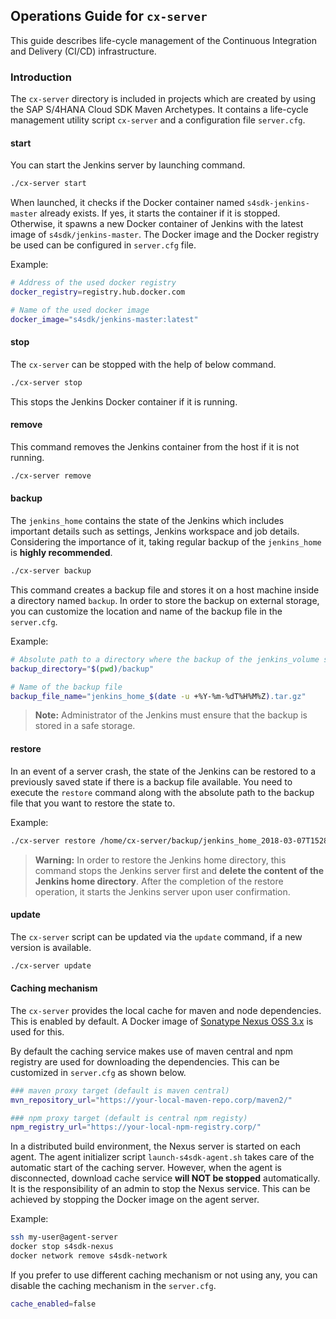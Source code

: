 ## Operations Guide for `cx-server`

This guide describes life-cycle management of the Continuous Integration and Delivery (CI/CD) infrastructure.

### Introduction

The `cx-server` directory is included in projects which are created by using the SAP S/4HANA Cloud SDK Maven Archetypes.
It contains a life-cycle management utility script `cx-server` and a configuration file `server.cfg`.

#### start
You can start the Jenkins server by launching command.

```bash
./cx-server start
``` 

When launched, it checks if the Docker container named `s4sdk-jenkins-master` already exists.
If yes, it starts the container if it is stopped.
Otherwise, it spawns a new Docker container of Jenkins with the latest image of `s4sdk/jenkins-master`.
The Docker image and the Docker registry be used can be configured in `server.cfg` file.

Example:

```bash
# Address of the used docker registry
docker_registry=registry.hub.docker.com

# Name of the used docker image
docker_image="s4sdk/jenkins-master:latest"
``` 

#### stop
The `cx-server` can be stopped with the help of below command.
```bash
./cx-server stop
``` 
This stops the Jenkins Docker container if it is running.

#### remove
This command removes the Jenkins container from the host if it is not running.

```bash
./cx-server remove
```

#### backup
The `jenkins_home` contains the state of the Jenkins which includes important details such as settings, Jenkins workspace and job details.
Considering the importance of it, taking regular backup of the `jenkins_home` is **highly recommended**. 

```bash
./cx-server backup
```
This command creates a backup file and stores it on a host machine inside a directory named `backup`. In order to store the backup on external storage, you can customize the location and name of the backup file in the `server.cfg`.

Example:
```bash
# Absolute path to a directory where the backup of the jenkins_volume stored
backup_directory="$(pwd)/backup"

# Name of the backup file
backup_file_name="jenkins_home_$(date -u +%Y-%m-%dT%H%M%Z).tar.gz"
```

> **Note:** Administrator of the Jenkins must ensure that the backup is stored in a safe storage.

#### restore
In an event of a server crash, the state of the Jenkins can be restored to a previously saved state if there is a backup file available. You need to execute the `restore` command along with the absolute path to the backup file that you want to restore the state to.
 
Example:

```bash
./cx-server restore /home/cx-server/backup/jenkins_home_2018-03-07T1528UTC.tar.gz
```

> **Warning:** In order to restore the Jenkins home directory, this command stops the Jenkins server first and **delete the content of the Jenkins home directory**.
> After the completion of the restore operation, it starts the Jenkins server upon user confirmation.

#### update
The `cx-server` script can be updated via the `update` command, if a new version is available.
```bash
./cx-server update
```

#### Caching mechanism 
The `cx-server` provides the local cache for maven and node dependencies. This is enabled by default. A Docker image of [Sonatype Nexus OSS 3.x](https://www.sonatype.com/download-oss-sonatype) is used for this. 

By default the caching service makes use of maven central and npm registry are used for downloading the dependencies. This can be customized in `server.cfg` as shown below.

```bash
### maven proxy target (default is maven central)
mvn_repository_url="https://your-local-maven-repo.corp/maven2/"

### npm proxy target (default is central npm registy)
npm_registry_url="https://your-local-npm-registry.corp/"
```

In a distributed build environment, the Nexus server is started on each agent.
The agent initializer script `launch-s4sdk-agent.sh` takes care of the automatic start of the caching server.
However, when the agent is disconnected, download cache service **will NOT be stopped** automatically.
It is the responsibility of an admin to stop the Nexus service.
This can be achieved by stopping the Docker image on the agent server. 

Example:

```bash
ssh my-user@agent-server
docker stop s4sdk-nexus
docker network remove s4sdk-network
```

If you prefer to use different caching mechanism or not using any, you can disable the caching mechanism in the `server.cfg`.

```bash
cache_enabled=false
```
